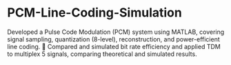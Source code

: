 # PCM-Line-Coding-Simulation
Developed a Pulse Code Modulation (PCM) system using MATLAB, covering signal sampling, quantization  (8-level), reconstruction, and power-efficient line coding.   Compared and simulated bit rate efficiency and applied TDM to multiplex 5 signals, comparing theoretical  and simulated results. 
